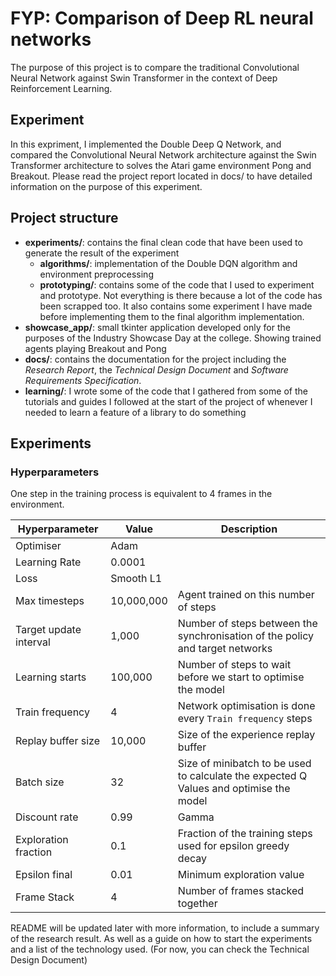 # FYP: Comparison of Deep RL neural networks

The purpose of this project is to compare the traditional Convolutional Neural Network against Swin Transformer in the
context of Deep Reinforcement Learning.

## Experiment

In this expriment, I implemented the Double Deep Q Network, and compared the Convolutional Neural Network architecture
against the Swin Transformer architecture to solves the Atari game environment Pong and Breakout. Please read the
project report located in docs/ to have detailed information on the purpose of this experiment.

## Project structure

- **experiments/**: contains the final clean code that have been used to generate the result of the experiment
    - **algorithms/**:  implementation of the Double DQN algorithm and environment preprocessing
    - **prototyping/**: contains some of the code that I used to experiment and prototype. Not everything is there
      because a lot of the code has been scrapped too. It also contains some experiment I have made before
      implementing them to the final algorithm implementation.
- **showcase_app/**: small tkinter application developed only for the purposes of the Industry Showcase Day at the
  college. Showing trained agents playing Breakout and Pong
- **docs/**: contains the documentation for the project including the _Research Report_, the _Technical Design Document_
  and _Software Requirements Specification_.
- **learning/**: I wrote some of the code that I gathered from some of the tutorials and guides I followed at the start
  of the project of whenever I needed to learn a feature of a library to do something

## Experiments

### Hyperparameters

One step in the training process is equivalent to 4 frames in the environment.

| Hyperparameter         | Value      | Description                                                                            |
|------------------------|------------|----------------------------------------------------------------------------------------|
| Optimiser              | Adam       |                                                                                        |
| Learning Rate          | 0.0001     |                                                                                        |
| Loss                   | Smooth L1  |                                                                                        |
| Max timesteps          | 10,000,000 | Agent trained on this number of steps                                                  |
| Target update interval | 1,000      | Number of steps between the synchronisation of the policy and target networks          |
| Learning starts        | 100,000    | Number of steps to wait before we start to optimise the model                          |
| Train frequency        | 4          | Network optimisation is done every `Train frequency` steps                             |
| Replay buffer size     | 10,000     | Size of the experience replay buffer                                                   |
| Batch size             | 32         | Size of minibatch to be used to calculate the expected Q Values and optimise the model |
| Discount rate          | 0.99       | Gamma                                                                                  |
| Exploration fraction   | 0.1        | Fraction of the training steps used for epsilon greedy decay                           |
| Epsilon final          | 0.01       | Minimum exploration value                                                              |
| Frame Stack            | 4          | Number of frames stacked together                                                      |

README will be updated later with more information, to include a summary of the research result. As well as a guide on
how to start the experiments and a list of the technology used. (For now, you can check the Technical Design Document)